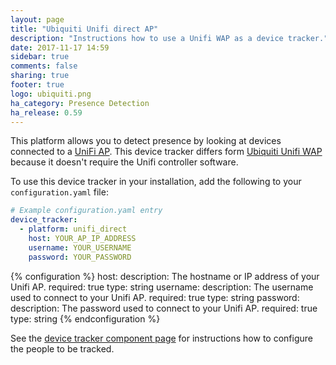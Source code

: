```yaml
---
layout: page
title: "Ubiquiti Unifi direct AP"
description: "Instructions how to use a Unifi WAP as a device tracker."
date: 2017-11-17 14:59
sidebar: true
comments: false
sharing: true
footer: true
logo: ubiquiti.png
ha_category: Presence Detection
ha_release: 0.59
---
```



This platform allows you to detect presence by looking at devices connected to a [UniFi AP](http://ubnt.com/unifi-ap/). This device tracker differs form [Ubiquiti Unifi WAP](https://home-assistant.io/components/device_tracker.unifi/) because it doesn't require the Unifi controller software.

To use this device tracker in your installation, add the following to your `configuration.yaml` file:

```yaml
# Example configuration.yaml entry
device_tracker:
  - platform: unifi_direct
    host: YOUR_AP_IP_ADDRESS
    username: YOUR_USERNAME
    password: YOUR_PASSWORD
```

{% configuration %}
host:
  description: The hostname or IP address of your Unifi AP.
  required: true
  type: string
username:
  description: The username used to connect to your Unifi AP.
  required: true
  type: string
password:
  description: The password used to connect to your Unifi AP.
  required: true
  type: string
{% endconfiguration %}

See the [device tracker component page](/components/device_tracker/) for instructions how to configure the people to be tracked.

